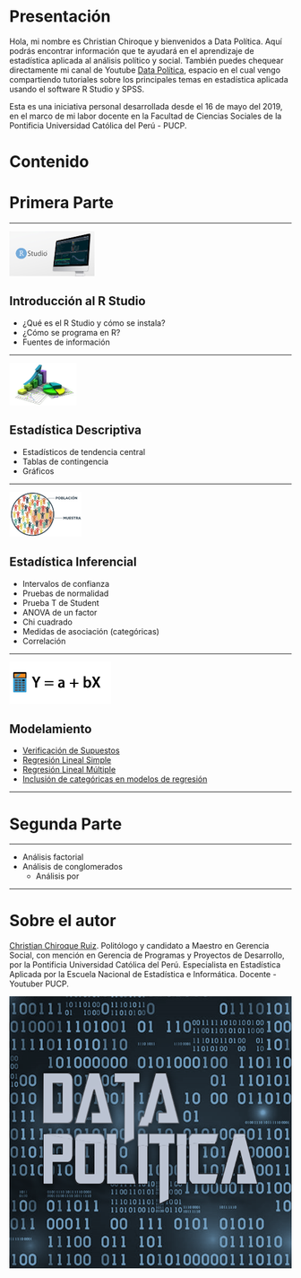 # Presentación
Hola, mi nombre es Christian Chiroque y bienvenidos a Data Política. Aquí podrás encontrar información que te ayudará en el aprendizaje de estadística aplicada al análisis político y social. También puedes chequear directamente mi canal de Youtube [Data Política](https://www.youtube.com/channel/UCjsP5ejsSyUchRl2oA96J3A), espacio en el cual vengo compartiendo tutoriales sobre los principales temas en estadística aplicada usando el software R Studio y SPSS. 

Esta es una iniciativa personal desarrollada desde el 16 de mayo del 2019, en el marco de mi labor docente en la Facultad de Ciencias Sociales de la Pontificia Universidad Católica del Perú - PUCP.


# Contenido

# Primera Parte

_______________________________________________________________________________________________________________________________________

![Image](images/intro.png)

## Introducción al R Studio

- ¿Qué es el R Studio y cómo se instala?
- ¿Cómo se programa en R?
- Fuentes de información

_______________________________________________________________________________________________________________________________________
![Image](images/descriptiva.png)

## Estadística Descriptiva

- Estadísticos de tendencia central
- Tablas de contingencia
- Gráficos

_______________________________________________________________________________________________________________________________________
![Image](images/inferencial.png)

## Estadística Inferencial

- Intervalos de confianza 
- Pruebas de normalidad
- Prueba T de Student
- ANOVA de un factor
- Chi cuadrado
- Medidas de asociación (categóricas)
- Correlación

_______________________________________________________________________________________________________________________________________

![Image](images/regresion.png)
## Modelamiento

- [Verificación de Supuestos](https://datapolitica.github.io/Prueba1)
- [Regresión Lineal Simple](https://datapolitica.github.io/salidas/regresion_lineal_simple.html)
- [Regresión Lineal Múltiple](https://datapolitica.github.io/salidas/regresion_lineal_multiple.html)
- [Inclusión de categóricas en modelos de regresión](https://datapolitica.github.io/salidas/regresion_categoricas.html)

_______________________________________________________________________________________________________________________________________

# Segunda Parte
_______________________________________________________________________________________________________________________________________

- Análisis factorial
- Análisis de conglomerados
  - Análisis por 

_______________________________________________________________________________________________________________________________________
# Sobre el autor

[Christian Chiroque Ruiz](https://www.linkedin.com/in/christianchr/). Politólogo y candidato a Maestro en Gerencia Social, con mención en Gerencia de Programas y Proyectos de Desarrollo, por la Pontificia Universidad Católica del Perú. Especialista en Estadística Aplicada por la Escuela Nacional de Estadística e Informática. Docente - Youtuber PUCP.


![Image](images/logo.png)
